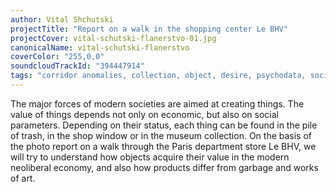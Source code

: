 ```yaml
---
author: Vital Shchutski
projectTitle: "Report on a walk in the shopping center Le BHV"
projectCover: vital-schutski-flanerstvo-01.jpg
canonicalName: vital-schutski-flanerstvo
coverColor: "255,0,0"
soundcloudTrackId: "394447914"
tags: "corridor anomalies, collection, object, desire, psychodata, social choreography, quick knowledge, places of transparency, self-destructing structures, htp"
---
```


The major forces of modern societies are aimed at creating things. The value of things depends not only on economic, but also on social parameters. Depending on their status, each thing can be found in the pile of trash, in the shop window or in the museum collection. On the basis of the photo report on a walk through the Paris department store Le BHV, we will try to understand how objects acquire their value in the modern neoliberal economy, and also how products differ from garbage and works of art.

